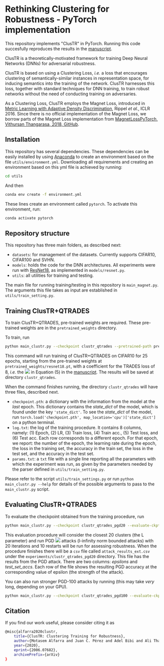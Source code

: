 # Rethinking Clustering for Robustness - PyTorch implementation
This repository implements "ClusTR" in PyTorch. Running this code succesfully reproduces the results in the [manuscript](https://arxiv.org/abs/2006.07682).

ClusTR is a theoretically-motivated framework for training Deep Neural Networks (DNNs) for adversarial robustness.

ClusTR is based on using a Clustering Loss, _i.e._ a loss that encourages clustering of semantically-similar instances in representation space, for inducing semantics into the training of the network. ClusTR harnesses this loss, together with standard techniques for DNN training, to train robust networks without the need of conducting training on adversaries.

As a Clustering Loss, ClusTR employs the Magnet Loss, introduced in [Metric Learning with Adaptive Density Discrimination](https://research.fb.com/wp-content/uploads/2016/05/metric-learning-with-adaptive-density-discrimination.pdf?), Rippel _et al._, ICLR 2016. Since there is no official implementation of the Magnet Loss, we borrow parts of the Magnet Loss implementation from [MagnetLossPyTorch, Vithursan Thangarasa, 2018, GitHub](https://github.com/vithursant/MagnetLoss-PyTorch).

## Installation

This repository has several dependencies. These dependencies can be easily installed by using [Anaconda](https://docs.anaconda.com/anaconda/install/) to create an environment based on the file `utils/environment.yml`. Downloading all requirements and creating an environment based on this yml file is achieved by running:

```bash
cd utils
```
And then
```bash
conda env create -f environment.yml
```
These lines create an environment called `pytorch`. To activate this environment, run:
```bash
conda activate pytorch
```

## Repository structure
This repository has three main folders, as described next:
* `datasets`: for management of the datasets. Currently supports CIFAR10, CIFAR100 and SVHN.
* `models`: holds the code for the DNN architectures. All experiments were run with [ResNet18](https://www.cv-foundation.org/openaccess/content_cvpr_2016/papers/He_Deep_Residual_Learning_CVPR_2016_paper.pdf), as implemented in `models/resnet.py`.
* `utils`: all utilities for training and testing.

The main file for running training/testing in this repository is `main_magnet.py`. The arguments this file takes as input are established in `utils/train_setting.py`.

## Training ClusTR+QTRADES
To train ClusTR+QTRADES, pre-trained weights are required. These pre-trained weights are in the `pretrained_weights` directory.

To train, run

```bash
python main_clustr.py --checkpoint clustr_qtrades --pretrained-path pretrained_weights/resnet18.pt --epochs 25 --consistency-lambda 8
```

This command will run training of ClusTR+QTRADES on CIFAR10 for 25 epochs, starting from the pre-trained weights at `pretrained_weights/resnet18.pt`, with a coefficient for the TRADES loss of 8, _i.e._ the <img src="https://render.githubusercontent.com/render/math?math=\lambda"> in Equation (5) in the [manuscript](https://arxiv.org/abs/2006.07682). The results will be saved at directory `clustr_qtrades`. 

When the command finishes running, the directory `clustr_qtrades` will have three files, described next.
* `checkpoint.pth`: a dictionary with the information from the model at the _last_ epoch. This dictionary contains the _state_dict_ of the model, which is found under the key `'state_dict'`. To see the _state_dict_ of the model, run `torch.load('checkpoint.pth', map_location='cpu')['state_dict']` on a python terminal.
* `log.txt`: the log of the training procedure. It contains 8 columns, namely: (1) Epoch, (2) LR, (3) Train loss, (4) Train acc., (5) Test loss, and (6) Test acc. Each row corresponds to a different epoch. For that epoch, we report: the number of the epoch, the learning rate during the epoch, the loss in the training set, the accuracy in the train set, the loss in the test set, and the accuracy in the test set.
* `params.txt`: a `txt` file with a single line reporting all the parameters with which the experiment was run, as given by the parameters needed by the parser defined in `utils/train_setting.py`.

Please refer to the script `utils/train_settings.py` or run `python main_clustr.py --help` for details of the possible arguments to pass to the `main_clustr.py` script.


## Evaluating ClusTR+QTRADES
To evaluate the checkpoint obtained from the training procedure, run

```bash
python main_clustr.py --checkpoint clustr_qtrades_pgd20 --evaluate-ckpt experiments/clustr_qtrades/checkpoint.pth --iterations 20 --restarts 10 --L 20
```

This evaluation procedure will consider the closest 20 clusters (the L parameter) and run PGD <img src="https://render.githubusercontent.com/render/math?math=\ell_\infty"> attacks (l-infinity norm bounded attacks) with 20 iterations and 10 restarts will be run for assessing robustness. When the procedure finishes there will be a `csv` file called `attack_results_ext.csv` under the `experiments/clustr_qtrades_pgd20` directory. This file has the results from the PGD attack. There are two columns: _epsilons_ and _test_set_accs_. Each row of the file shows the resulting PGD accuracy at the corresponding value of epsilon (the strength of the attack).

You can also run stronger PGD-100 attacks by running (this may take _very_ long, depending on your GPU).

```bash
python main_clustr.py --checkpoint clustr_qtrades_pgd100 --evaluate-ckpt experiments/clustr_qtrades/checkpoint.pth --iterations 100 --restarts 10 --L 20
```

## Citation
If you find our work useful, please consider citing it as
```bash
@misc{alfarra2020clustr,
    title={ClusTR: Clustering Training for Robustness},
    author={Motasem Alfarra and Juan C. Pérez and Adel Bibi and Ali Thabet and Pablo Arbeláez and Bernard Ghanem},
    year={2020},
    eprint={2006.07682},
    archivePrefix={arXiv}
}
```
